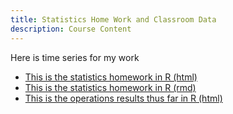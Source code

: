 ```yaml
---
title: Statistics Home Work and Classroom Data
description: Course Content
---
```

Here is time series for my work
- [This is the statistics homework in R (html)](hw.html)
- [This is the statistics homework in R (rmd)](hw.Rmd)
- [This is the operations results thus far in R (html)](operation.html)
